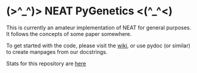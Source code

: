 (>^\_^)> NEAT PyGenetics <(^\_^<)
================


This is currently an amateur implementation of NEAT for general purposes.
It follows the concepts of some paper somewhere.

To get started with the code, please visit the [wiki](https://github.com/strangedev/NEAT_PyGenetics/wiki), or use pydoc (or similar)
to create manpages from our docstrings.

Stats for this repository are [here](http://strangedev.org/gitstats/neat-stats/index.html)
